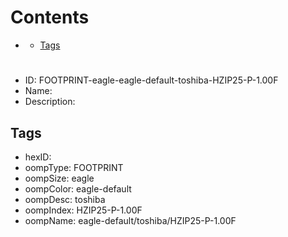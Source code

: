 



Contents
========

* [](#)
	* [Tags](#tags)

# 

- ID: FOOTPRINT-eagle-eagle-default-toshiba-HZIP25-P-1.00F
- Name: 
- Description: 

## Tags

- hexID: 
- oompType: FOOTPRINT
- oompSize: eagle
- oompColor: eagle-default
- oompDesc: toshiba
- oompIndex: HZIP25-P-1.00F
- oompName: eagle-default/toshiba/HZIP25-P-1.00F

